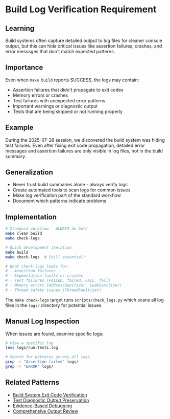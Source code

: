 # Build Log Verification Requirement

## Learning
Build systems often capture detailed output to log files for cleaner console output, but this can hide critical issues like assertion failures, crashes, and error messages that don't match expected patterns.

## Importance
Even when `make build` reports SUCCESS, the logs may contain:
- Assertion failures that didn't propagate to exit codes
- Memory errors or crashes
- Test failures with unexpected error patterns
- Important warnings or diagnostic output
- Tests that are being skipped or not running properly

## Example
During the 2025-07-28 session, we discovered the build system was hiding test failures. Even after fixing exit code propagation, detailed error messages and assertion failures are only visible in log files, not in the build summary.

## Generalization
- Never trust build summaries alone - always verify logs
- Create automated tools to scan logs for common issues
- Make log verification part of the standard workflow
- Document which patterns indicate problems

## Implementation
```bash
# Standard workflow - ALWAYS do both
make clean build
make check-logs

# Quick development iteration
make build
make check-logs  # Still essential!

# What check-logs looks for:
# - Assertion failures
# - Segmentation faults or crashes
# - Test failures (FAILED, failed, FAIL, fail)
# - Memory errors (AddressSanitizer, LeakSanitizer)
# - Thread safety issues (ThreadSanitizer)
```

The `make check-logs` target runs `scripts/check_logs.py` which scans all log files in the `logs/` directory for potential issues.

## Manual Log Inspection
When issues are found, examine specific logs:
```bash
# View a specific log
less logs/run-tests.log

# Search for patterns across all logs
grep -r "Assertion failed" logs/
grep -r "ERROR" logs/
```

## Related Patterns
- [Build System Exit Code Verification](build-system-exit-code-verification.md)
- [Test Diagnostic Output Preservation](test-diagnostic-output-preservation.md)
- [Evidence-Based Debugging](evidence-based-debugging.md)
- [Comprehensive Output Review](comprehensive-output-review.md)